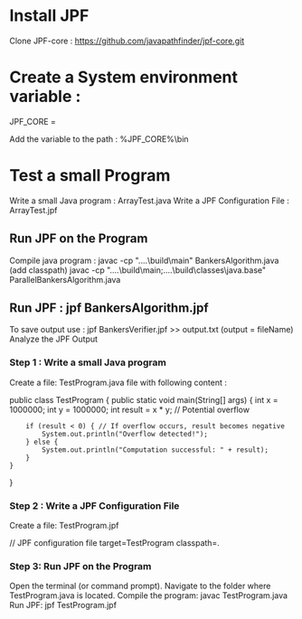 

# Install JPF

Clone JPF-core : https://github.com/javapathfinder/jpf-core.git 

# Create a System environment variable : 
JPF_CORE  = <path-to-jpf-core>

Add the variable to the path : %JPF_CORE%\bin 

# Test a small Program

Write a small Java program : ArrayTest.java
Write a JPF Configuration File : ArrayTest.jpf
## Run JPF on the Program
Compile java program : 
javac -cp "..\..\build\main" BankersAlgorithm.java (add classpath)
javac -cp "..\..\build\main;..\..\build\classes\java.base" ParallelBankersAlgorithm.java 


## Run JPF : jpf BankersAlgorithm.jpf 
To save output use : jpf BankersVerifier.jpf >> output.txt  (output = fileName)
Analyze the JPF Output 

### Step 1 : Write a small Java program

Create a file: TestProgram.java file with following content : 

public class TestProgram {
    public static void main(String[] args) {
        int x = 1000000;
        int y = 1000000;
        int result = x * y;  // Potential overflow


        if (result < 0) { // If overflow occurs, result becomes negative
            System.out.println("Overflow detected!");
        } else {
            System.out.println("Computation successful: " + result);
        }
    }
}


###  Step 2 : Write a JPF Configuration File
Create a file: TestProgram.jpf 

// JPF configuration file
target=TestProgram
classpath=.

### Step 3: Run JPF on the Program
Open the terminal (or command prompt).
Navigate to the folder where TestProgram.java is located.
Compile the program: javac TestProgram.java  
Run JPF: jpf TestProgram.jpf 
